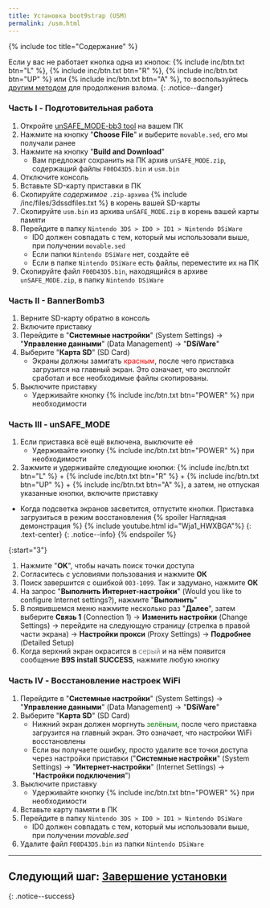 ```yaml
---
title: Установка boot9strap (USM)
permalink: /usm.html
---
```


{% include toc title="Содержание" %}

Если у вас не работает кнопка одна из кнопок: {% include inc/btn.txt btn="L" %}, {% include inc/btn.txt btn="R" %}, {% include inc/btn.txt btn="UP" %} или {% include inc/btn.txt btn="A" %}, то воспользуйтесь [другим методом](fredtool) для продолжения взлома.
{: .notice--danger}

### Часть I - Подготовительная работа

1. Откройте [unSAFE_MODE-bb3 tool](https://3ds.nhnarwhal.com/3dstools/unsafemode.php) на вашем ПК
1. Нажмите на кнопку "**Choose File**" и выберите `movable.sed`, его мы получали ранее
1. Нажмите на кнопку "**Build and Download**"
    * Вам предложат сохранить на ПК архив `unSAFE_MODE.zip`, содержащий файлы `F00D43D5.bin` и `usm.bin`
1. Отключите консоль
1. Вставьте SD-карту приставки в ПК 
1. Скопируйте _содержимое_ `.zip-архива` {% include /inc/files/3dssdfiles.txt %} в корень вашей SD-карты
1. Скопируйте `usm.bin` из архива `unSAFE_MODE.zip` в корень вашей карты памяти
1. Перейдите в папку `Nintendo 3DS > ID0 > ID1 > Nintendo DSiWare`
    * ID0 должен совпадать с тем, который мы использовали выше, при получении `movable.sed`
    * Если папки `Nintendo DSiWare` нет, создайте её
    * Если в папке `Nintendo DSiWare` есть файлы, переместите их на ПК 
1. Скопируйте файл `F00D43D5.bin`, находящийся в архиве `unSAFE_MODE.zip`, в папку `Nintendo DSiWare`

### Часть II - BannerBomb3

1. Верните SD-карту обратно в консоль
1. Включите приставку 
1. Перейдите в "**Системные настройки**" (System Settings) -> "**Управление данными**" (Data Management) -> "**DSiWare**"
1. Выберите "**Карта SD**" (SD Card)
    * Экраны должны замигать <span style="color: red">красным</span>, после чего приставка загрузится на главный экран. Это означает, что эксплойт сработал и все необходимые файлы скопированы.
1. Выключите приставку 
    * Удерживайте кнопку {% include inc/btn.txt btn="POWER" %} при необходимости 

### Часть III - unSAFE_MODE

1. Если приставка всё ещё включена, выключите её 
    * Удерживайте кнопку {% include inc/btn.txt btn="POWER" %} при необходимости 
1. Зажмите и удерживайте следующие кнопки: {% include inc/btn.txt btn="L" %} + {% include inc/btn.txt btn="R" %} + {% include inc/btn.txt btn="UP" %} + {% include inc/btn.txt btn="A" %}, а затем, не отпуская указанные кнопки, включите приставку
  + Когда подсветка экранов засветится, отпустите кнопки. Приставка загрузиться в режим восстановления
{% spoiler Наглядная демонстрация %}
{% include youtube.html id="Wja1_HWXBGA"%}
{: .text-center}
{: .notice--info}
{% endspoiler %}

{:start="3"}
1. Нажмите "**OK**", чтобы начать поиск точки доступа 
1. Согласитесь с условиями пользования и нажмите **ОК**
1. Поиск завершится с ошибкой `003-1099`. Так и задумано, нажмите **ОК**
1. На запрос "**Выполнить Интернет-настройки**" (Would you like to configure Internet settings?), нажмите "**Выполнить**"
1. В появившемся меню нажмите несколько раз "**Далее**", затем выберите **Связь 1** (Connection 1) -> **Изменить настройки** (Change Settings) -> перейдите на следующую страницу (стрелка в правой части экрана) -> **Настройки прокси** (Proxy Settings) -> **Подробнее** (Detailed Setup)
1. Когда верхний экран окрасится в <span style="color: grey">серый</span> и на нём появится сообщение **B9S install SUCCESS**, нажмите любую кнопку

### Часть IV - Восстановление настроек WiFi

1. Перейдите в "**Системные настройки**" (System Settings) -> "**Управление данными**" (Data Management) -> "**DSiWare**"
1. Выберите "**Карта SD**" (SD Card)
    * Нижний экран должен моргнуть <span style="color: green">зелёным</span>, после чего приставка загрузится на главный экран. Это означает, что настройки WiFi восстановлены
	 * Если вы получаете ошибку, просто удалите все точки доступа через настройки приставки ("**Системные настройки**" (System Settings) -> "**Интернет-настройки**" (Internet Settings) -> "**Настройки подключения**")
1. Выключите приставку 
    * Удерживайте кнопку {% include inc/btn.txt btn="POWER" %} при необходимости 
1. Вставьте карту памяти в ПК 
1. Перейдите в папку `Nintendo 3DS > ID0 > ID1 > Nintendo DSiWare`
    * ID0 должен совпадать с тем, который мы использовали выше, при получении *movable.sed*
1. Удалите файл `F00D43D5.bin` из папки `Nintendo DSiWare`

___

## **Следующий шаг:** [Завершение установки](finalizing-setup)
{: .notice--success}